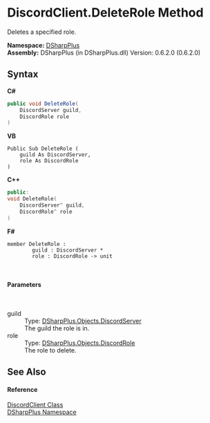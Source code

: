 # DiscordClient.DeleteRole Method 
 

Deletes a specified role.

**Namespace:**&nbsp;<a href="503971eb-de5e-a570-9922-de9500a9b1cc">DSharpPlus</a><br />**Assembly:**&nbsp;DSharpPlus (in DSharpPlus.dll) Version: 0.6.2.0 (0.6.2.0)

## Syntax

**C#**<br />
``` C#
public void DeleteRole(
	DiscordServer guild,
	DiscordRole role
)
```

**VB**<br />
``` VB
Public Sub DeleteRole ( 
	guild As DiscordServer,
	role As DiscordRole
)
```

**C++**<br />
``` C++
public:
void DeleteRole(
	DiscordServer^ guild, 
	DiscordRole^ role
)
```

**F#**<br />
``` F#
member DeleteRole : 
        guild : DiscordServer * 
        role : DiscordRole -> unit 

```

<br />

#### Parameters
&nbsp;<dl><dt>guild</dt><dd>Type: <a href="0bea1794-96dc-62e4-4798-1bd4e0abad39">DSharpPlus.Objects.DiscordServer</a><br />The guild the role is in.</dd><dt>role</dt><dd>Type: <a href="81d633fd-2630-c555-696f-75579938368e">DSharpPlus.Objects.DiscordRole</a><br />The role to delete.</dd></dl>

## See Also


#### Reference
<a href="8f8cbf24-03e9-53cc-389f-2ba10a699065">DiscordClient Class</a><br /><a href="503971eb-de5e-a570-9922-de9500a9b1cc">DSharpPlus Namespace</a><br />